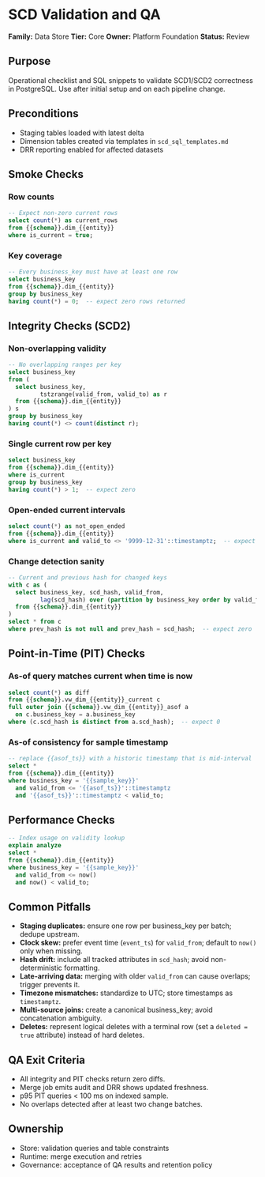 # SCD Validation and QA

**Family:** Data Store  **Tier:** Core  **Owner:** Platform Foundation  **Status:** Review

## Purpose
Operational checklist and SQL snippets to validate SCD1/SCD2 correctness in PostgreSQL. Use after initial setup and on each pipeline change.

## Preconditions
- Staging tables loaded with latest delta
- Dimension tables created via templates in `scd_sql_templates.md`
- DRR reporting enabled for affected datasets

## Smoke Checks
### Row counts
```sql
-- Expect non-zero current rows
select count(*) as current_rows
from {{schema}}.dim_{{entity}}
where is_current = true;
```

### Key coverage
```sql
-- Every business_key must have at least one row
select business_key
from {{schema}}.dim_{{entity}}
group by business_key
having count(*) = 0;  -- expect zero rows returned
```

## Integrity Checks (SCD2)
### Non-overlapping validity
```sql
-- No overlapping ranges per key
select business_key
from (
  select business_key,
         tstzrange(valid_from, valid_to) as r
  from {{schema}}.dim_{{entity}}
) s
group by business_key
having count(*) <> count(distinct r);
```

### Single current row per key
```sql
select business_key
from {{schema}}.dim_{{entity}}
where is_current
group by business_key
having count(*) > 1;  -- expect zero
```

### Open-ended current intervals
```sql
select count(*) as not_open_ended
from {{schema}}.dim_{{entity}}
where is_current and valid_to <> '9999-12-31'::timestamptz;  -- expect 0
```

### Change detection sanity
```sql
-- Current and previous hash for changed keys
with c as (
  select business_key, scd_hash, valid_from,
         lag(scd_hash) over (partition by business_key order by valid_from) as prev_hash
  from {{schema}}.dim_{{entity}}
)
select * from c
where prev_hash is not null and prev_hash = scd_hash;  -- expect zero
```

## Point-in-Time (PIT) Checks
### As-of query matches current when time is now
```sql
select count(*) as diff
from {{schema}}.vw_dim_{{entity}}_current c
full outer join {{schema}}.vw_dim_{{entity}}_asof a
  on c.business_key = a.business_key
where (c.scd_hash is distinct from a.scd_hash);  -- expect 0
```

### As-of consistency for sample timestamp
```sql
-- replace {{asof_ts}} with a historic timestamp that is mid-interval
select *
from {{schema}}.dim_{{entity}}
where business_key = '{{sample_key}}'
  and valid_from <= '{{asof_ts}}'::timestamptz
  and '{{asof_ts}}'::timestamptz < valid_to;
```

## Performance Checks
```sql
-- Index usage on validity lookup
explain analyze
select *
from {{schema}}.dim_{{entity}}
where business_key = '{{sample_key}}'
  and valid_from <= now()
  and now() < valid_to;
```

## Common Pitfalls
- **Staging duplicates:** ensure one row per business_key per batch; dedupe upstream.
- **Clock skew:** prefer event time (`event_ts`) for `valid_from`; default to `now()` only when missing.
- **Hash drift:** include all tracked attributes in `scd_hash`; avoid non-deterministic formatting.
- **Late-arriving data:** merging with older `valid_from` can cause overlaps; trigger prevents it.
- **Timezone mismatches:** standardize to UTC; store timestamps as `timestamptz`.
- **Multi-source joins:** create a canonical business_key; avoid concatenation ambiguity.
- **Deletes:** represent logical deletes with a terminal row (set a `deleted = true` attribute) instead of hard deletes.

## QA Exit Criteria
- All integrity and PIT checks return zero diffs.
- Merge job emits audit and DRR shows updated freshness.
- p95 PIT queries < 100 ms on indexed sample.
- No overlaps detected after at least two change batches.

## Ownership
- Store: validation queries and table constraints
- Runtime: merge execution and retries
- Governance: acceptance of QA results and retention policy